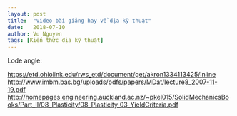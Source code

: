 ```yaml
---
layout: post
title:  "Video bài giảng hay về địa kỹ thuật"
date:   2018-07-10
author: Vu Nguyen
tags: [Kiến thức địa kỹ thuật]
---
```


Lode angle:

https://etd.ohiolink.edu/rws_etd/document/get/akron1334113425/inline
http://www.imbm.bas.bg/uploads/pdfs/papers/MDat/lecture8_2007-11-19.pdf
http://homepages.engineering.auckland.ac.nz/~pkel015/SolidMechanicsBooks/Part_II/08_Plasticity/08_Plasticity_03_YieldCriteria.pdf
